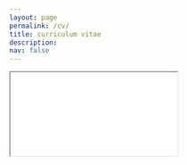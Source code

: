 ```yaml
---
layout: page
permalink: /cv/
title: curriculum vitae
description:
nav: false
---
```

<iframe src="/levylab/assets/pdf/levy_cv_geisel_latest.pdf"></iframe>

